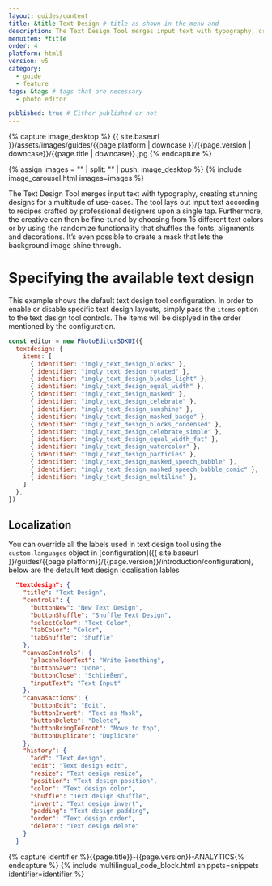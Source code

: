```yaml
---
layout: guides/content
title: &title Text Design # title as shown in the menu and
description: The Text Design Tool merges input text with typography, creating stunning designs for a multitude of use-cases.
menuitem: *title
order: 4
platform: html5
version: v5
category:
  - guide
  - feature
tags: &tags # tags that are necessary
  - photo editor

published: true # Either published or not
---
```

<!-- ![{{page.title}} tool]({{ site.baseurl }}/assets/images/guides/{{page.platform | downcase }}/{{page.version | downcase}}/{{page.title | downcase}}.jpg){: .center-image style="padding: 20px; max-height: 400px;"} -->

{% capture image_desktop %}
{{ site.baseurl }}/assets/images/guides/{{page.platform | downcase }}/{{page.version | downcase}}/{{page.title | downcase}}.jpg
{% endcapture %}

{% assign images = "" | split: "" | push: image_desktop %}
{% include image_carousel.html images=images %}

The Text Design Tool merges input text with typography, creating stunning designs for a multitude of use-cases. The tool lays out input text according to recipes crafted by professional designers upon a single tap. Furthermore, the creative can then be fine-tuned by choosing from 15 different text colors or by using the randomize functionality that shuffles the fonts, alignments and decorations. It’s even possible to create a mask that lets the background image shine through.

# Specifying the available text design

This example shows the default text design tool configuration.
In order to enable or disable specific text design layouts, simply pass the `items` option to the text design tool controls. The items will be displyed in the order mentioned by the configuration.

```js
const editor = new PhotoEditorSDKUI({
  textdesign: {
    items: [
      { identifier: "imgly_text_design_blocks" },
      { identifier: "imgly_text_design_rotated" },
      { identifier: "imgly_text_design_blocks_light" },
      { identifier: "imgly_text_design_equal_width" },
      { identifier: "imgly_text_design_masked" },
      { identifier: "imgly_text_design_celebrate" },
      { identifier: "imgly_text_design_sunshine" },
      { identifier: "imgly_text_design_masked_badge" },
      { identifier: "imgly_text_design_blocks_condensed" },
      { identifier: "imgly_text_design_celebrate_simple" },
      { identifier: "imgly_text_design_equal_width_fat" },
      { identifier: "imgly_text_design_watercolor" },
      { identifier: "imgly_text_design_particles" },
      { identifier: "imgly_text_design_masked_speech_bubble" },
      { identifier: "imgly_text_design_masked_speech_bubble_comic" },
      { identifier: "imgly_text_design_multiline" },
    ]
  },
})
```

## Localization

You can override all the labels used in text design tool using the `custom.languages` object in [configuration]({{ site.baseurl }}/guides/{{page.platform}}/{{page.version}}/introduction/configuration), below are the default text design localisation lables

```json
  "textdesign": {
    "title": "Text Design",
    "controls": {
      "buttonNew": "New Text Design",
      "buttonShuffle": "Shuffle Text Design",
      "selectColor": "Text Color",
      "tabColor": "Color",
      "tabShuffle": "Shuffle"
    },
    "canvasControls": {
      "placeholderText": "Write Something",
      "buttonSave": "Done",
      "buttonClose": "Schließen",
      "inputText": "Text Input"
    },
    "canvasActions": {
      "buttonEdit": "Edit",
      "buttonInvert": "Text as Mask",
      "buttonDelete": "Delete",
      "buttonBringToFront": "Move to top",
      "buttonDuplicate": "Duplicate"
    },
    "history": {
      "add": "Text design",
      "edit": "Text design edit",
      "resize": "Text design resize",
      "position": "Text design position",
      "color": "Text design color",
      "shuffle": "Text design shuffle",
      "invert": "Text design invert",
      "padding": "Text design padding",
      "order": "Text design order",
      "delete": "Text design delete"
    }
  }

```
{% capture identifier %}{{page.title}}-{{page.version}}-ANALYTICS{% endcapture %}
{% include multilingual_code_block.html snippets=snippets identifier=identifier %}
